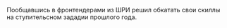 Пообщавшись в фронтендерами из ШРИ решил обкатать свои скиллы на ступительсном зададии прошлого года.
